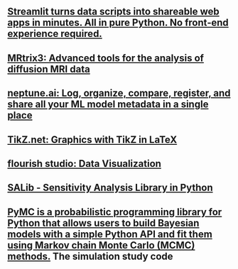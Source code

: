 ## [Streamlit turns data scripts into shareable web apps in minutes. All in pure Python. No front‑end experience required.](https://streamlit.io/)

## [MRtrix3: Advanced tools for the analysis of diffusion MRI data](https://www.mrtrix.org/)

## [neptune.ai: Log, organize, compare, register, and share all your ML model metadata in a single place](https://neptune.ai/)

## [TikZ.net: Graphics with TikZ in LaTeX](https://tikz.net/)

## [flourish studio: Data Visualization](https://app.flourish.studio/templates)

## [SALib - Sensitivity Analysis Library in Python](https://salib.readthedocs.io/en/latest/)

## [PyMC is a probabilistic programming library for Python that allows users to build Bayesian models with a simple Python API and fit them using Markov chain Monte Carlo (MCMC) methods.](https://www.pymc.io/welcome.html) The simulation study code
